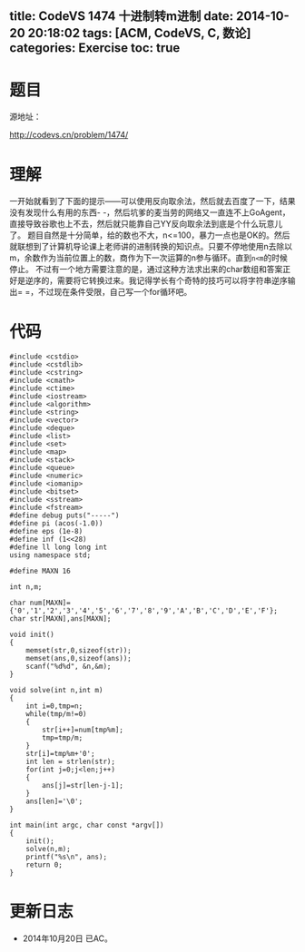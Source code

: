title: CodeVS 1474 十进制转m进制
date: 2014-10-20 20:18:02
tags: [ACM, CodeVS, C, 数论]
categories: Exercise
toc: true
---
# 题目	
源地址：

http://codevs.cn/problem/1474/

# 理解
一开始就看到了下面的提示——可以使用反向取余法，然后就去百度了一下，结果没有发现什么有用的东西- -，然后坑爹的麦当劳的网络又一直连不上GoAgent，直接导致谷歌也上不去，然后就只能靠自己YY反向取余法到底是个什么玩意儿了。
题目自然是十分简单，给的数也不大，n<=100，暴力一点也是OK的。然后就联想到了计算机导论课上老师讲的进制转换的知识点。只要不停地使用n去除以m，余数作为当前位置上的数，商作为下一次运算的n参与循环。直到`n<m`的时候停止。
不过有一个地方需要注意的是，通过这种方法求出来的char数组和答案正好是逆序的，需要将它转换过来。我记得学长有个奇特的技巧可以将字符串逆序输出= =，不过现在条件受限，自己写一个for循环吧。

<!-- more -->

# 代码
```
#include <cstdio>
#include <cstdlib>
#include <cstring>
#include <cmath>
#include <ctime>
#include <iostream>
#include <algorithm>
#include <string>
#include <vector>
#include <deque>
#include <list>
#include <set>
#include <map>
#include <stack>
#include <queue>
#include <numeric>
#include <iomanip>
#include <bitset>
#include <sstream>
#include <fstream>
#define debug puts("-----")
#define pi (acos(-1.0))
#define eps (1e-8)
#define inf (1<<28)
#define ll long long int
using namespace std;

#define MAXN 16

int n,m;

char num[MAXN]={'0','1','2','3','4','5','6','7','8','9','A','B','C','D','E','F'};
char str[MAXN],ans[MAXN];

void init()
{
    memset(str,0,sizeof(str));
    memset(ans,0,sizeof(ans));
    scanf("%d%d", &n,&m);
}

void solve(int n,int m)
{
    int i=0,tmp=n;
    while(tmp/m!=0)
    {
        str[i++]=num[tmp%m];
        tmp=tmp/m;
    }
    str[i]=tmp%m+'0';
    int len = strlen(str);
    for(int j=0;j<len;j++)
    {
        ans[j]=str[len-j-1];
    }
    ans[len]='\0';
}

int main(int argc, char const *argv[])
{
	init();
	solve(n,m);
	printf("%s\n", ans);
	return 0;
}
```

# 更新日志
- 2014年10月20日 已AC。